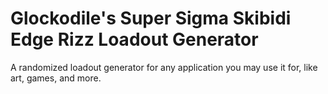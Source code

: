 # Glockodile's Super Sigma Skibidi Edge Rizz Loadout Generator
A randomized loadout generator for any application you may use it for, like art, games, and more.
